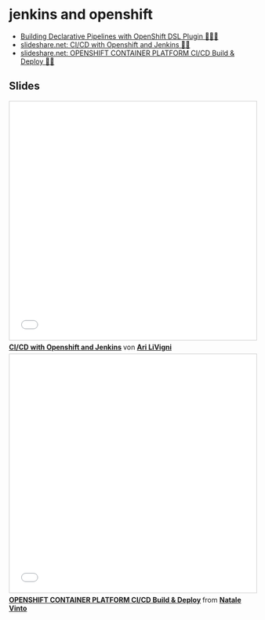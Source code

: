 # jenkins and openshift
* [Building Declarative Pipelines with OpenShift DSL Plugin 🌟🌟🌟](https://blog.openshift.com/building-declarative-pipelines-openshift-dsl-plugin/)
* [slideshare.net: CI/CD with Openshift and Jenkins 🌟🌟](https://www.slideshare.net/arilivigni/cicd-with-openshift-and-jenkins)
* [slideshare.net: OPENSHIFT CONTAINER PLATFORM CI/CD Build & Deploy  🌟🌟](https://www.slideshare.net/mozillabros/openshift-container-platform-cicd-build-deploy)

## Slides
<iframe src="//www.slideshare.net/slideshow/embed_code/key/GNg4EksIW8cNFg" width="595" height="485" frameborder="0" marginwidth="0" marginheight="0" scrolling="no" style="border:1px solid #CCC; border-width:1px; margin-bottom:5px; max-width: 100%;" allowfullscreen> </iframe> <div style="margin-bottom:5px"> <strong> <a href="//www.slideshare.net/arilivigni/cicd-with-openshift-and-jenkins" title="CI/CD with Openshift and Jenkins" target="_blank">CI/CD with Openshift and Jenkins</a> </strong> von <strong><a href="https://www.slideshare.net/arilivigni" target="_blank">Ari LiVigni</a></strong> </div>

<iframe src="//www.slideshare.net/slideshow/embed_code/key/rL59hI2J3e7j6T" width="595" height="485" frameborder="0" marginwidth="0" marginheight="0" scrolling="no" style="border:1px solid #CCC; border-width:1px; margin-bottom:5px; max-width: 100%;" allowfullscreen> </iframe> <div style="margin-bottom:5px"> <strong> <a href="//www.slideshare.net/mozillabros/openshift-container-platform-cicd-build-deploy" title="OPENSHIFT CONTAINER PLATFORM CI/CD Build &amp; Deploy" target="_blank">OPENSHIFT CONTAINER PLATFORM CI/CD Build &amp; Deploy</a> </strong> from <strong><a href="https://www.slideshare.net/mozillabros" target="_blank">Natale Vinto</a></strong> </div>
